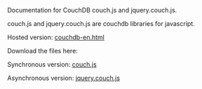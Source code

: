 Documentation for CouchDB couch.js and jquery.couch.js.

couch.js and jquery.couch.js are couchdb libraries for javascript. 

Hosted version: [couchdb-en.html](http://mikeymckay.github.com/couchdb-http-api-docs/couchdb-en.html)

Download the files here:

Synchronous version:
[couch.js](http://svn.apache.org/viewvc/couchdb/trunk/share/www/script/couch.js?view=co)

Asynchronous version:
[jquery.couch.js](http://svn.apache.org/viewvc/couchdb/trunk/share/www/script/jquery.couch.js?view=co)

